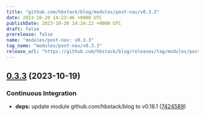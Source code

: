 ```yaml
---
title: "github.com/hbstack/blog/modules/post-nav/v0.3.3"
date: 2023-10-20 14:23:46 +0000 UTC
publishDate: 2023-10-20 14:24:22 +0000 UTC
draft: false
prerelease: false
name: "modules/post-nav: v0.3.3"
tag_name: "modules/post-nav/v0.3.3"
release_url: "https://github.com/hbstack/blog/releases/tag/modules/post-nav/v0.3.3"
---
```


## [0.3.3](https://github.com/hbstack/blog/compare/modules/post-nav/v0.3.2...modules/post-nav/v0.3.3) (2023-10-19)


### Continuous Integration

* **deps:** update module github.com/hbstack/blog to v0.18.1 ([7424589](https://github.com/hbstack/blog/commit/7424589a7c50c90858f2df1cac342c890a5a1a0b))
